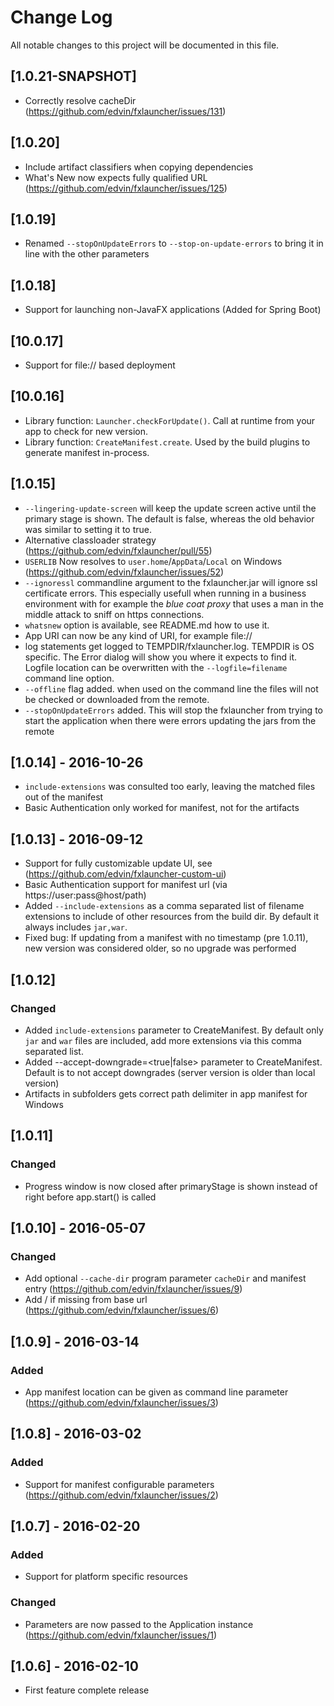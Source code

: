 # Change Log
All notable changes to this project will be documented in this file.

## [1.0.21-SNAPSHOT]

- Correctly resolve cacheDir (https://github.com/edvin/fxlauncher/issues/131)

## [1.0.20]

- Include artifact classifiers when copying dependencies
- What's New now expects fully qualified URL (https://github.com/edvin/fxlauncher/issues/125)

## [1.0.19]

- Renamed `--stopOnUpdateErrors` to `--stop-on-update-errors` to bring it in line with the other parameters
 
## [1.0.18]

- Support for launching non-JavaFX applications (Added for Spring Boot)

## [10.0.17]

- Support for file:// based deployment

## [10.0.16]

- Library function: `Launcher.checkForUpdate()`. Call at runtime from your app to check for new version.
- Library function: `CreateManifest.create`. Used by the build plugins to generate manifest in-process.

## [1.0.15]

- `--lingering-update-screen` will keep the update screen active until the primary stage is shown. The default is false, whereas the old behavior was similar to setting it to true.
- Alternative classloader strategy (https://github.com/edvin/fxlauncher/pull/55)
- `USERLIB` Now resolves to `user.home`/`AppData`/`Local` on Windows (https://github.com/edvin/fxlauncher/issues/52)
- `--ignoressl` commandline argument to the fxlauncher.jar will ignore ssl certificate errors. This especially usefull when running in a business environment with for example 
the *blue coat proxy* that uses a man in the middle attack to sniff on https connections.
- `whatsnew` option is available, see README.md how to use it.
- App URI can now be any kind of URI, for example file://
- log statements get logged to TEMPDIR/fxlauncher.log. TEMPDIR is OS specific. The Error dialog will show you where it 
expects to find it. Logfile location can be overwritten with the `--logfile=filename` command line option.
- `--offline` flag added. when used on the command line the files will not be checked or downloaded from the remote.
- `--stopOnUpdateErrors` added. This will stop the fxlauncher from trying to start the application when there were errors updating the jars from the remote

## [1.0.14] - 2016-10-26

- `include-extensions` was consulted too early, leaving the matched files out of the manifest
- Basic Authentication only worked for manifest, not for the artifacts

## [1.0.13] - 2016-09-12

- Support for fully customizable update UI, see (https://github.com/edvin/fxlauncher-custom-ui) 
- Basic Authentication support for manifest url (via https://user:pass@host/path)
- Added `--include-extensions` as a comma separated list of filename extensions to include of other resources from the build dir. By default it always includes `jar,war`.
- Fixed bug: If updating from a manifest with no timestamp (pre 1.0.11), new version was considered older, so no upgrade was performed

## [1.0.12]

### Changed

- Added `include-extensions` parameter to CreateManifest. By default only `jar` and `war` files are included, add more extensions via this comma separated list.
- Added --accept-downgrade=<true|false> parameter to CreateManifest. Default is to not accept downgrades (server version is older than local version)
- Artifacts in subfolders gets correct path delimiter in app manifest for Windows

## [1.0.11]

### Changed

- Progress window is now closed after primaryStage is shown instead of right before app.start() is called

## [1.0.10] - 2016-05-07

### Changed

- Add optional `--cache-dir` program parameter `cacheDir` and manifest entry (https://github.com/edvin/fxlauncher/issues/9)
- Add / if missing from base url (https://github.com/edvin/fxlauncher/issues/6)

## [1.0.9] - 2016-03-14

### Added

- App manifest location can be given as command line parameter (https://github.com/edvin/fxlauncher/issues/3)

## [1.0.8] - 2016-03-02

### Added

- Support for manifest configurable parameters (https://github.com/edvin/fxlauncher/issues/2)

## [1.0.7] - 2016-02-20

### Added
- Support for platform specific resources

### Changed
- Parameters are now passed to the Application instance (https://github.com/edvin/fxlauncher/issues/1)

## [1.0.6] - 2016-02-10
- First feature complete release
